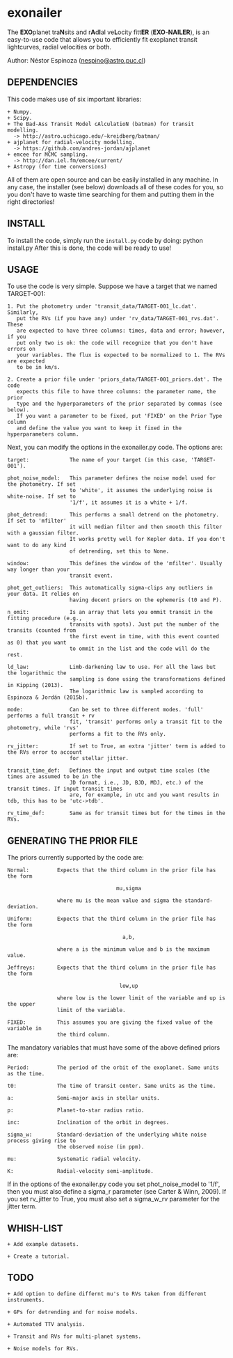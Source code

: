 # exonailer

The **EXO**planet tra**N**sits and r**A**d**I**al ve**L**ocity fitt**ER** (**EXO**-**NAILER**), is 
an easy-to-use code that allows you to efficiently fit exoplanet transit lightcurves, radial velocities 
or both. 

Author: Néstor Espinoza (nespino@astro.puc.cl)

DEPENDENCIES
------------

This code makes use of six important libraries:

    + Numpy.
    + Scipy.
    + The Bad-Ass Transit Model cAlculatioN (batman) for transit modelling.
      -> http://astro.uchicago.edu/~kreidberg/batman/
    + ajplanet for radial-velocity modelling.
      -> https://github.com/andres-jordan/ajplanet
    + emcee for MCMC sampling.
      -> http://dan.iel.fm/emcee/current/
    + Astropy (for time conversions)

All of them are open source and can be easily installed in any machine. In 
any case, the installer (see below) downloads all of these codes for you, so 
you don't have to waste time searching for them and putting them in the 
right directories!

INSTALL
-------
To install the code, simply run the `install.py` code by doing:
    python install.py
After this is done, the code will be ready to use!

USAGE
-----

To use the code is very simple. Suppose we have a target that we named 
TARGET-001:

    1. Put the photometry under 'transit_data/TARGET-001_lc.dat'. Similarly, 
       put the RVs (if you have any) under 'rv_data/TARGET-001_rvs.dat'. These 
       are expected to have three columns: times, data and error; however, if you 
       put only two is ok: the code will recognize that you don't have errors on 
       your variables. The flux is expected to be normalized to 1. The RVs are expected 
       to be in km/s.

    2. Create a prior file under 'priors_data/TARGET-001_priors.dat'. The code 
       expects this file to have three columns: the parameter name, the prior 
       type and the hyperparameters of the prior separated by commas (see below). 
       If you want a parameter to be fixed, put 'FIXED' on the Prior Type column 
       and define the value you want to keep it fixed in the hyperparameters column.

Next, you can modify the options in the exonailer.py code. The options are:

    target:             The name of your target (in this case, 'TARGET-001').

    phot_noise_model:   This parameter defines the noise model used for the photometry. If set 
                        to 'white', it assumes the underlying noise is white-noise. If set to 
                        '1/f', it assumes it is a white + 1/f.

    phot_detrend:       This performs a small detrend on the photometry. If set to 'mfilter' 
                        it will median filter and then smooth this filter with a gaussian filter. 
                        It works pretty well for Kepler data. If you don't want to do any kind 
                        of detrending, set this to None.

    window:             This defines the window of the 'mfilter'. Usually way longer than your 
                        transit event.

    phot_get_outliers:  This automatically sigma-clips any outliers in your data. It relies on 
                        having decent priors on the ephemeris (t0 and P).

    n_omit:             Is an array that lets you ommit transit in the fitting procedure (e.g., 
                        transits with spots). Just put the number of the transits (counted from 
                        the first event in time, with this event counted as 0) that you want 
                        to ommit in the list and the code will do the rest.

    ld_law:             Limb-darkening law to use. For all the laws but the logarithmic the 
                        sampling is done using the transformations defined in Kipping (2013). 
                        The logarithmic law is sampled according to Espinoza & Jordán (2015b).

    mode:               Can be set to three different modes. 'full' performs a full transit + rv 
                        fit, 'transit' performs only a transit fit to the photometry, while 'rvs' 
                        performs a fit to the RVs only.

    rv_jitter:          If set to True, an extra 'jitter' term is added to the RVs error to account 
                        for stellar jitter.

    transit_time_def:   Defines the input and output time scales (the times are assumed to be in the 
                        JD format, i.e., JD, BJD, MDJ, etc.) of the transit times. If input transit times 
                        are, for example, in utc and you want results in tdb, this has to be 'utc->tdb'.

    rv_time_def:        Same as for transit times but for the times in the RVs.

GENERATING THE PRIOR FILE
-------------------------

The priors currently supported by the code are:

    Normal:         Expects that the third column in the prior file has the form 

                                       mu,sigma 

                    where mu is the mean value and sigma the standard-deviation.

    Uniform:        Expects that the third column in the prior file has the form

                                         a,b, 

                    where a is the minimum value and b is the maximum value.

    Jeffreys:       Expects that the third column in the prior file has the form

                                        low,up

                    where low is the lower limit of the variable and up is the upper 
                    limit of the variable.

    FIXED:          This assumes you are giving the fixed value of the variable in 
                    the third column.

The mandatory variables that must have some of the above defined priors are:

    Period:         The period of the orbit of the exoplanet. Same units as the time.
    
    t0:             The time of transit center. Same units as the time.

    a:              Semi-major axis in stellar units.

    p:              Planet-to-star radius ratio.

    inc:            Inclination of the orbit in degrees.

    sigma_w:        Standard-deviation of the underlying white noise process giving rise to 
                    the observed noise (in ppm).

    mu:             Systematic radial velocity.

    K:              Radial-velocity semi-amplitude.

If in the options of the exonailer.py code you set phot_noise_model to '1/f', then you 
must also define a sigma_r parameter (see Carter & Winn, 2009). If you set rv_jitter to 
True, you must also set a sigma_w_rv parameter for the jitter term.

WHISH-LIST
----------

    + Add example datasets.

    + Create a tutorial.


TODO
----

    + Add option to define differnt mu's to RVs taken from different instruments.

    + GPs for detrending and for noise models.

    + Automated TTV analysis.

    + Transit and RVs for multi-planet systems.

    + Noise models for RVs.
